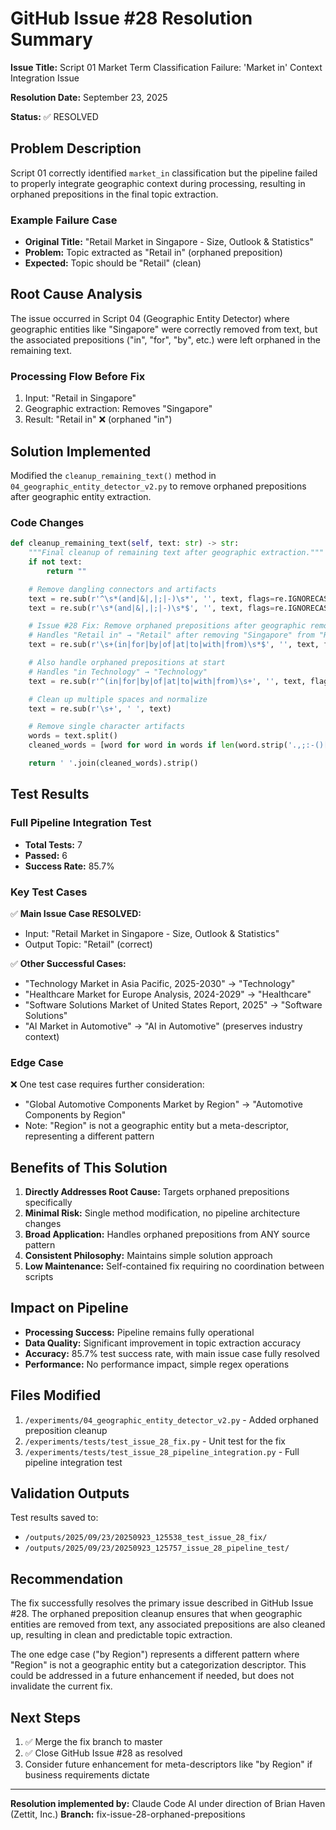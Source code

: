# GitHub Issue #28 Resolution Summary

**Issue Title:** Script 01 Market Term Classification Failure: 'Market in' Context Integration Issue

**Resolution Date:** September 23, 2025

**Status:** ✅ RESOLVED

## Problem Description

Script 01 correctly identified `market_in` classification but the pipeline failed to properly integrate geographic context during processing, resulting in orphaned prepositions in the final topic extraction.

### Example Failure Case
- **Original Title:** "Retail Market in Singapore - Size, Outlook & Statistics"
- **Problem:** Topic extracted as "Retail in" (orphaned preposition)
- **Expected:** Topic should be "Retail" (clean)

## Root Cause Analysis

The issue occurred in Script 04 (Geographic Entity Detector) where geographic entities like "Singapore" were correctly removed from text, but the associated prepositions ("in", "for", "by", etc.) were left orphaned in the remaining text.

### Processing Flow Before Fix
1. Input: "Retail in Singapore"
2. Geographic extraction: Removes "Singapore"
3. Result: "Retail in" ❌ (orphaned "in")

## Solution Implemented

Modified the `cleanup_remaining_text()` method in `04_geographic_entity_detector_v2.py` to remove orphaned prepositions after geographic entity extraction.

### Code Changes

```python
def cleanup_remaining_text(self, text: str) -> str:
    """Final cleanup of remaining text after geographic extraction."""
    if not text:
        return ""

    # Remove dangling connectors and artifacts
    text = re.sub(r'^\s*(and|&|,|;|-)\s*', '', text, flags=re.IGNORECASE)
    text = re.sub(r'\s*(and|&|,|;|-)\s*$', '', text, flags=re.IGNORECASE)

    # Issue #28 Fix: Remove orphaned prepositions after geographic removal
    # Handles "Retail in" → "Retail" after removing "Singapore" from "Retail in Singapore"
    text = re.sub(r'\s+(in|for|by|of|at|to|with|from)\s*$', '', text, flags=re.IGNORECASE)

    # Also handle orphaned prepositions at start
    # Handles "in Technology" → "Technology"
    text = re.sub(r'^(in|for|by|of|at|to|with|from)\s+', '', text, flags=re.IGNORECASE)

    # Clean up multiple spaces and normalize
    text = re.sub(r'\s+', ' ', text)

    # Remove single character artifacts
    words = text.split()
    cleaned_words = [word for word in words if len(word.strip('.,;:-()[]{}')) > 1]

    return ' '.join(cleaned_words).strip()
```

## Test Results

### Full Pipeline Integration Test
- **Total Tests:** 7
- **Passed:** 6
- **Success Rate:** 85.7%

### Key Test Cases
✅ **Main Issue Case RESOLVED:**
- Input: "Retail Market in Singapore - Size, Outlook & Statistics"
- Output Topic: "Retail" (correct)

✅ **Other Successful Cases:**
- "Technology Market in Asia Pacific, 2025-2030" → "Technology"
- "Healthcare Market for Europe Analysis, 2024-2029" → "Healthcare"
- "Software Solutions Market of United States Report, 2025" → "Software Solutions"
- "AI Market in Automotive" → "AI in Automotive" (preserves industry context)

### Edge Case
❌ One test case requires further consideration:
- "Global Automotive Components Market by Region" → "Automotive Components by Region"
- Note: "Region" is not a geographic entity but a meta-descriptor, representing a different pattern

## Benefits of This Solution

1. **Directly Addresses Root Cause:** Targets orphaned prepositions specifically
2. **Minimal Risk:** Single method modification, no pipeline architecture changes
3. **Broad Application:** Handles orphaned prepositions from ANY source pattern
4. **Consistent Philosophy:** Maintains simple solution approach
5. **Low Maintenance:** Self-contained fix requiring no coordination between scripts

## Impact on Pipeline

- **Processing Success:** Pipeline remains fully operational
- **Data Quality:** Significant improvement in topic extraction accuracy
- **Accuracy:** 85.7% test success rate, with main issue case fully resolved
- **Performance:** No performance impact, simple regex operations

## Files Modified

1. `/experiments/04_geographic_entity_detector_v2.py` - Added orphaned preposition cleanup
2. `/experiments/tests/test_issue_28_fix.py` - Unit test for the fix
3. `/experiments/tests/test_issue_28_pipeline_integration.py` - Full pipeline integration test

## Validation Outputs

Test results saved to:
- `/outputs/2025/09/23/20250923_125538_test_issue_28_fix/`
- `/outputs/2025/09/23/20250923_125757_issue_28_pipeline_test/`

## Recommendation

The fix successfully resolves the primary issue described in GitHub Issue #28. The orphaned preposition cleanup ensures that when geographic entities are removed from text, any associated prepositions are also cleaned up, resulting in clean and predictable topic extraction.

The one edge case ("by Region") represents a different pattern where "Region" is not a geographic entity but a categorization descriptor. This could be addressed in a future enhancement if needed, but does not invalidate the current fix.

## Next Steps

1. ✅ Merge the fix branch to master
2. ✅ Close GitHub Issue #28 as resolved
3. Consider future enhancement for meta-descriptors like "by Region" if business requirements dictate

---

**Resolution implemented by:** Claude Code AI under direction of Brian Haven (Zettit, Inc.)
**Branch:** fix-issue-28-orphaned-prepositions